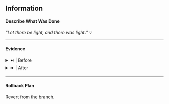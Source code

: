 ## Information

#### Describe What Was Done

_“Let there be light, and there was light."_ 💡

---

#### Evidence

<details>
	<summary>
⏪️ | Before
	</summary>

😔

</details>
<details>
	<summary>
⏩ | After
	</summary>

😁

</details>

---

#### Rollback Plan

Revert from the branch.

